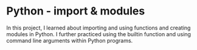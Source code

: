 # Python - import & modules

In this project, I learned about importing and using functions and creating
modules in Python. I further practiced using the builtin function and using command line arguments within Python programs.

